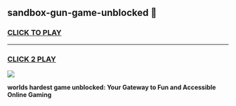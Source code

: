 
## sandbox-gun-game-unblocked 👋
<h3>
<a href="https://premium.freeplayer.one?title=sandbox-gun-game-unblocked&ref=14F">CLICK TO PLAY</a></h3>
<hr>

<h3>
<a href="https://premium.freeplayer.one?title=sandbox-gun-game-unblocked&ref=14F">CLICK 2 PLAY</a>
  
</h3>

<a href="https://premium.freeplayer.one?title=sandbox-gun-game-unblocked&ref=12F/"><img src="https://clearcache.store/games.png"></a>


**worlds hardest game unblocked: Your Gateway to Fun and Accessible Online Gaming**
